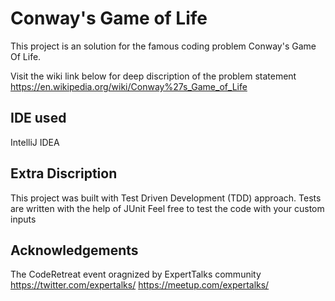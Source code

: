 # Conway's Game of Life

This project is an solution for the famous coding problem Conway's Game Of Life.

Visit the wiki link below for deep discription of the problem statement
https://en.wikipedia.org/wiki/Conway%27s_Game_of_Life

## IDE used 
IntelliJ IDEA

## Extra Discription
 This project was built with Test Driven Development (TDD) approach.
 Tests are written with the help of JUnit
 Feel free to test the code with your custom inputs

## Acknowledgements
The CodeRetreat event oragnized by ExpertTalks community
https://twitter.com/expertalks/
https://meetup.com/expertalks/
